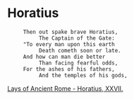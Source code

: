 # Horatius

``` 
     Then out spake brave Horatius,
          The Captain of the Gate:
     "To every man upon this earth
          Death cometh soon or late.
     And how can man die better
          Than facing fearful odds,
     For the ashes of his fathers,
          And the temples of his gods,
```
[Lays of Ancient Rome - Horatius, XXVII.](https://en.wikisource.org/wiki/Lays_of_Ancient_Rome)


